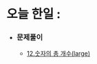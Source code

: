 # 오늘 한일 : 
  - ### 문제풀이
    - [12.숫자의 총 개수(large)](https://github.com/SeungMin2001/TIL/blob/main/CodingTest/12.%EC%88%AB%EC%9E%90%EC%9D%98%20%EC%B4%9D%20%EA%B0%9C%EC%88%98(large).md) 
